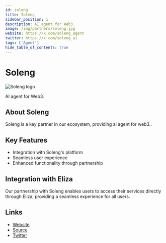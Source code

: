 ```yaml
---
id: soleng
title: Soleng
sidebar_position: 1
description: AI agent for Web3.
image: /img/partners/soleng.jpg
website: https://x.com/soleng_agent
twitter: https://x.com/soleng_ai
tags: ['Agent']
hide_table_of_contents: true
---
```


# Soleng

<div className="partner-logo">
  <img src="/img/partners/soleng.jpg" alt="Soleng logo" />
</div>

AI agent for Web3.

## About Soleng

Soleng is a key partner in our ecosystem, providing ai agent for web3..

## Key Features

- Integration with Soleng's platform
- Seamless user experience
- Enhanced functionality through partnership

## Integration with Eliza

Our partnership with Soleng enables users to access their services directly through Eliza, providing a seamless experience for all users.

## Links

- [Website](https://x.com/soleng_agent)
- [Source](https://x.com/soleng_agent)
- [Twitter](https://x.com/soleng_ai)
